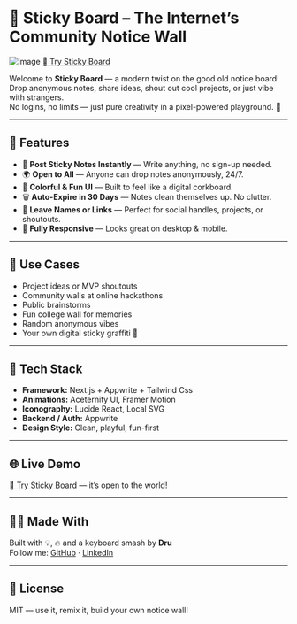 # 📝 Sticky Board – The Internet’s Community Notice Wall

![image](https://github.com/user-attachments/assets/3b47d3dd-ef14-4b04-88b7-407b7b337536)
[🔗 Try Sticky Board](https://stickyboard-dru.vercel.app/)

Welcome to **Sticky Board** — a modern twist on the good old notice board!  
Drop anonymous notes, share ideas, shout out cool projects, or just vibe with strangers.  
No logins, no limits — just pure creativity in a pixel-powered playground. 🧃

---

## 🚀 Features

- 📌 **Post Sticky Notes Instantly** — Write anything, no sign-up needed.
- 🌍 **Open to All** — Anyone can drop notes anonymously, 24/7.
- 🎨 **Colorful & Fun UI** — Built to feel like a digital corkboard.
- 🗑️ **Auto-Expire in 30 Days** — Notes clean themselves up. No clutter.
- 💬 **Leave Names or Links** — Perfect for social handles, projects, or shoutouts.
- 📱 **Fully Responsive** — Looks great on desktop & mobile.

---

## 🤹 Use Cases

- Project ideas or MVP shoutouts  
- Community walls at online hackathons  
- Public brainstorms  
- Fun college wall for memories  
- Random anonymous vibes  
- Your own digital sticky graffiti 🎨

---

## 🔧 Tech Stack

- **Framework:** Next.js + Appwrite + Tailwind Css
- **Animations:** Aceternity UI, Framer Motion 
- **Iconography:** Lucide React, Local SVG
- **Backend / Auth:** Appwrite 
- **Design Style:** Clean, playful, fun-first  

---

## 🌐 Live Demo

[🔗 Try Sticky Board](https://stickyboard-dru.vercel.app/) — it’s open to the world!

---

## 🧑‍💻 Made With

Built with 💡, 🔥 and a keyboard smash by **Dru**  
Follow me: [GitHub](https://github.com/Dru-429) · [LinkedIn](https://linkedin.com/in/dhruvsahoo)

---

## 📝 License

MIT — use it, remix it, build your own notice wall!

